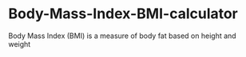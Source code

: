 # Body-Mass-Index-BMI-calculator
Body Mass Index (BMI) is a measure of body fat based on height and weight 
